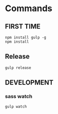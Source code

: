 # Commands

## FIRST TIME

```
npm install gulp -g
npm install
```

## Release 

```
gulp release
```

## DEVELOPMENT

### sass watch
```
gulp watch
```